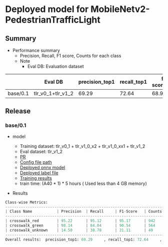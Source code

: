 
# Deployed model for MobileNetv2-PedestrianTrafficLight
## Summary

- Performance summary
  - Precision, Recall, F1 score, Counts for each class
  - Note
    - Eval DB: Evaluation dataset


|          | Eval DB           | precision_top1 | recall_top1 | f1-score_top1 | counts |
| -------- | ----------------- | -------------- | ----------- | ------------- | ------ |
| base/0.1 | tlr_v0_1+tlr_v1_2 | 69.29          | 72.64       | 68.94         | 1555   |

## Release
### base/0.1

- model
  - Training dataset: tlr_v0_1 + tlr_v1_0_x2 + tlr_v1_0_xx1 + tlr_v1_2
  - Eval dataset: tlr_v1_2
  - [PR](https://github.com/tier4/autoware-ml/pull/143)
  - [Config file path](https://drive.google.com/drive/folders/1PyyP0jvWpHA2TTBGKzElu4NMoF5HdJNT?usp=drive_link)
  - [Deployed onnx model](https://evaluation.tier4.jp/evaluation/mlpackages/e104265c-2945-4b8a-ae68-13accc1c0af2/releases/d5ce3e03-dd72-4517-b416-7a63a84c9fd3?project_id=zWhWRzei&tab=reports)
  - [Deployed label file](https://evaluation.tier4.jp/evaluation/mlpackages/e104265c-2945-4b8a-ae68-13accc1c0af2/releases/d5ce3e03-dd72-4517-b416-7a63a84c9fd3?project_id=zWhWRzei&tab=reports)
  - [Training results](https://drive.google.com/drive/folders/1PyyP0jvWpHA2TTBGKzElu4NMoF5HdJNT?usp=drive_link)
  - train time: (A40 * 1) * 5 hours ( Used less than 4 GB memory)

- Results
```python
Class-wise Metrics:
----------------------------------------------------------------------------
| Class Name           | Precision  | Recall     | F1-Score   | Counts     |
----------------------------------------------------------------------------
| crosswalk_red        | 95.22      | 95.12      | 95.17      | 942        |
| crosswalk_green      | 98.14      | 84.04      | 90.54      | 564        |
| crosswalk_unknown    | 14.50      | 38.78      | 21.11      | 49         |
----------------------------------------------------------------------------
Overall results:  precision_top1: 69.29     , recall_top1: 72.64     , f1-score_top1: 68.94     , support_top1: 1555.00

```
